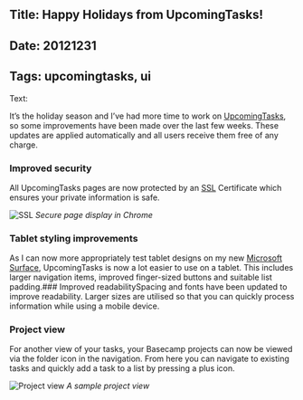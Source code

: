 Title: Happy Holidays from UpcomingTasks!
----
Date: 20121231
----
Tags: upcomingtasks, ui
----
Text:

It’s the holiday season and I’ve had more time to work on [UpcomingTasks](https://upcomingtasks.com/), so some improvements have been made over the last few weeks. These updates are applied automatically and all users receive them free of any charge.
### Improved security

All UpcomingTasks pages are now protected by an [SSL](http://en.wikipedia.org/wiki/Secure_Sockets_Layer) Certificate which ensures your private information is safe. 

![SSL](/assets/images/ssl.png)
*Secure page display in Chrome*

### Tablet styling improvements

As I can now more appropriately test tablet designs on my new [Microsoft Surface](http://microsoft.com/surface), UpcomingTasks is now a lot easier to use on a tablet. This includes larger navigation items, improved finger-sized buttons and suitable list padding.### Improved readabilitySpacing and fonts have been updated to improve readability. Larger sizes are utilised so that you can quickly process information while using a mobile device.

### Project view

For another view of your tasks, your Basecamp projects can now be viewed via the folder icon in the navigation. From here you can navigate to existing tasks and quickly add a task to a list by pressing a plus icon.

![Project view](/assets/images/project.png)
*A sample project view*